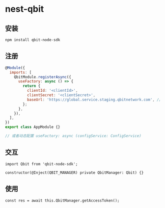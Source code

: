 # nest-qbit

## 安装

`npm install qbit-node-sdk`

## 注册

```js
@Module({
  imports: [
    QbitModule.registerAsync({
      useFactory: async () => {
        return {
          clientId: '<clientId>',
          clientSecret: '<clientSecret>',
          baseUrl: 'https://global.service.staging.qbitnetwork.com', // 可选
        };
      },
    }),
  ],
})
export class AppModule {}

// 或者动态配置 useFactory: async (configService: ConfigService)
```

## 交互

`import Qbit from 'qbit-node-sdk';`

`constructor(@Inject(QBIT_MANAGER) private QbitManager: Qbit) {}`

## 使用

`const res = await this.QbitManager.getAccessToken();`
